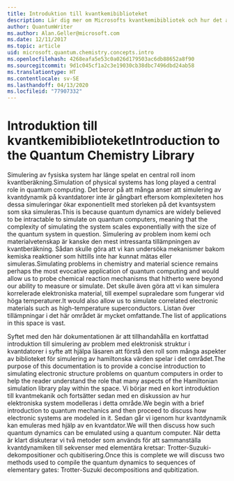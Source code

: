 ```yaml
---
title: Introduktion till kvantkemibiblioteket
description: Lär dig mer om Microsofts kvantkemibibliotek och hur det används för att simulera elektroniska strukturproblem på kvantdatorer.
author: QuantumWriter
ms.author: Alan.Geller@microsoft.com
ms.date: 12/11/2017
ms.topic: article
uid: microsoft.quantum.chemistry.concepts.intro
ms.openlocfilehash: 4268eafa5e53c0a026d179503ac6db88652a8f90
ms.sourcegitcommit: 9d1c045cf1a2c3e19030cb38dbc7496dbd24ab58
ms.translationtype: HT
ms.contentlocale: sv-SE
ms.lasthandoff: 04/13/2020
ms.locfileid: "77907332"
---
```

# <a name="introduction-to-the-quantum-chemistry-library"></a><span data-ttu-id="6b302-103">Introduktion till kvantkemibiblioteket</span><span class="sxs-lookup"><span data-stu-id="6b302-103">Introduction to the Quantum Chemistry Library</span></span>

<span data-ttu-id="6b302-104">Simulering av fysiska system har länge spelat en central roll inom kvantberäkning.</span><span class="sxs-lookup"><span data-stu-id="6b302-104">Simulation of physical systems has long played a central role in quantum computing.</span></span>  <span data-ttu-id="6b302-105">Det beror på att många anser att simulering av kvantdynamik på kvantdatorer inte är gångbart eftersom komplexiteten hos dessa simuleringar ökar exponentiellt med storleken på det kvantsystem som ska simuleras.</span><span class="sxs-lookup"><span data-stu-id="6b302-105">This is because quantum dynamics are widely believed to be intractable to simulate on quantum computers, meaning that the complexity of simulating the system scales exponentially with the size of the quantum system in question.</span></span>  <span data-ttu-id="6b302-106">Simulering av problem inom kemi och materialvetenskap är kanske den mest intressanta tillämpningen av kvantberäkning. Sådan skulle göra att vi kan undersöka mekanismer bakom kemiska reaktioner som hittills inte har kunnat mätas eller simuleras.</span><span class="sxs-lookup"><span data-stu-id="6b302-106">Simulating problems in chemistry and material science remains perhaps the most evocative application of quantum computing and would allow us to probe chemical reaction mechanisms that hitherto were beyond our ability to measure or simulate.</span></span>  <span data-ttu-id="6b302-107">Det skulle även göra att vi kan simulera korrelerade elektroniska material, till exempel supraledare som fungerar vid höga temperaturer.</span><span class="sxs-lookup"><span data-stu-id="6b302-107">It would also allow us to simulate correlated electronic materials such as high-temperature superconductors.</span></span> <span data-ttu-id="6b302-108">Listan över tillämpningar i det här området är mycket omfattande.</span><span class="sxs-lookup"><span data-stu-id="6b302-108">The list of applications in this space is vast.</span></span>

<span data-ttu-id="6b302-109">Syftet med den här dokumentationen är att tillhandahålla en kortfattad introduktion till simulering av problem med elektronisk struktur i kvantdatorer i syfte att hjälpa läsaren att förstå den roll som många aspekter av biblioteket för simulering av hamiltonska värden spelar i det området.</span><span class="sxs-lookup"><span data-stu-id="6b302-109">The purpose of this documentation is to provide a concise introduction to simulating electronic structure problems on quantum computers in order to help the reader understand the role that many aspects of the Hamiltonian simulation library play within the space.</span></span>  <span data-ttu-id="6b302-110">Vi börjar med en kort introduktion till kvantmekanik och fortsätter sedan med en diskussion av hur elektroniska system modelleras i detta område.</span><span class="sxs-lookup"><span data-stu-id="6b302-110">We begin with a brief introduction to quantum mechanics and then proceed to discuss how electronic systems are modeled in it.</span></span>  <span data-ttu-id="6b302-111">Sedan går vi igenom hur kvantdynamik kan emuleras med hjälp av en kvantdator.</span><span class="sxs-lookup"><span data-stu-id="6b302-111">We will then discuss how such quantum dynamics can be emulated using a quantum computer.</span></span>  <span data-ttu-id="6b302-112">När detta är klart diskuterar vi två metoder som används för att sammanställa kvantdynamiken till sekvenser med elementära kretsar: Trotter-Suzuki-dekompositioner och qubitisering.</span><span class="sxs-lookup"><span data-stu-id="6b302-112">Once this is complete we will discuss two methods used to compile the quantum dynamics to sequences of elementary gates: Trotter-Suzuki decompositions and qubitization.</span></span>
